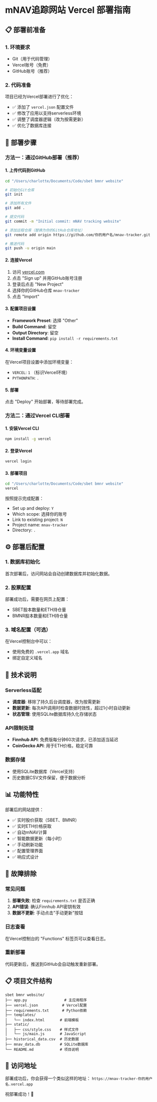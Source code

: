 # mNAV追踪网站 Vercel 部署指南

## 📋 部署前准备

### 1. 环境要求
- Git（用于代码管理）
- Vercel账号（免费）
- GitHub账号（推荐）

### 2. 代码准备
项目已经为Vercel部署进行了优化：
- ✅ 添加了 `vercel.json` 配置文件
- ✅ 修改了应用以支持serverless环境
- ✅ 调整了调度器逻辑（改为按需更新）
- ✅ 优化了数据库连接

## 🚀 部署步骤

### 方法一：通过GitHub部署（推荐）

#### 1. 上传代码到GitHub
```bash
cd "/Users/charlotte/Documents/Code/sbet bmnr website"

# 初始化Git仓库
git init

# 添加所有文件
git add .

# 提交代码
git commit -m "Initial commit: mNAV tracking website"

# 添加远程仓库（替换为你的GitHub仓库地址）
git remote add origin https://github.com/你的用户名/mnav-tracker.git

# 推送代码
git push -u origin main
```

#### 2. 连接Vercel
1. 访问 [vercel.com](https://vercel.com)
2. 点击 "Sign up" 并用GitHub账号注册
3. 登录后点击 "New Project"
4. 选择你的GitHub仓库 `mnav-tracker`
5. 点击 "Import"

#### 3. 配置项目设置
- **Framework Preset**: 选择 "Other"
- **Build Command**: 留空
- **Output Directory**: 留空
- **Install Command**: `pip install -r requirements.txt`

#### 4. 环境变量设置
在Vercel项目设置中添加环境变量：
- `VERCEL`: `1` （标识Vercel环境）
- `PYTHONPATH`: `.`

#### 5. 部署
点击 "Deploy" 开始部署，等待部署完成。

### 方法二：通过Vercel CLI部署

#### 1. 安装Vercel CLI
```bash
npm install -g vercel
```

#### 2. 登录Vercel
```bash
vercel login
```

#### 3. 部署项目
```bash
cd "/Users/charlotte/Documents/Code/sbet bmnr website"
vercel
```

按照提示完成配置：
- Set up and deploy: `Y`
- Which scope: 选择你的账号
- Link to existing project: `N`
- Project name: `mnav-tracker`
- Directory: `.`

## ⚙️ 部署后配置

### 1. 数据库初始化
首次部署后，访问网站会自动创建数据库并初始化数据。

### 2. 股票配置
部署成功后，需要在网页上配置：
- SBET股本数量和ETH持仓量
- BMNR股本数量和ETH持仓量

### 3. 域名配置（可选）
在Vercel控制台中可以：
- 使用免费的 `.vercel.app` 域名
- 绑定自定义域名

## 🔧 技术说明

### Serverless适配
- **调度器**: 移除了持久后台调度器，改为按需更新
- **数据更新**: 每次API调用时检查数据时效性，超过1小时自动更新
- **状态管理**: 使用SQLite数据库持久化存储状态

### API限制处理
- **Finnhub API**: 免费版每分钟60次请求，已添加适当延迟
- **CoinGecko API**: 用于ETH价格，稳定可靠

### 数据存储
- 使用SQLite数据库（Vercel支持）
- 历史数据CSV文件保留，便于数据分析

## 📊 功能特性

部署后的网站提供：
- ✅ 实时股价获取（SBET、BMNR）
- ✅ 实时ETH价格获取
- ✅ 自动mNAV计算
- ✅ 智能数据更新（每小时）
- ✅ 手动刷新功能
- ✅ 配置管理界面
- ✅ 响应式设计

## 🐛 故障排除

### 常见问题
1. **部署失败**: 检查 `requirements.txt` 是否正确
2. **API错误**: 确认Finnhub API密钥有效
3. **数据不更新**: 手动点击"手动更新"按钮

### 日志查看
在Vercel控制台的 "Functions" 标签页可以查看日志。

### 重新部署
代码更新后，推送到GitHub会自动触发重新部署。

## 📋 项目文件结构

```
sbet bmnr website/
├── app.py                 # 主应用程序
├── vercel.json           # Vercel配置
├── requirements.txt      # Python依赖
├── templates/
│   └── index.html       # 前端模板
├── static/
│   ├── css/style.css    # 样式文件
│   └── js/main.js       # JavaScript
├── historical_data.csv  # 历史数据
├── mnav_data.db         # SQLite数据库
└── README.md            # 项目说明
```

## 🔗 访问地址

部署成功后，你会获得一个类似这样的地址：
`https://mnav-tracker-你的用户名.vercel.app`

祝部署成功！🎉 